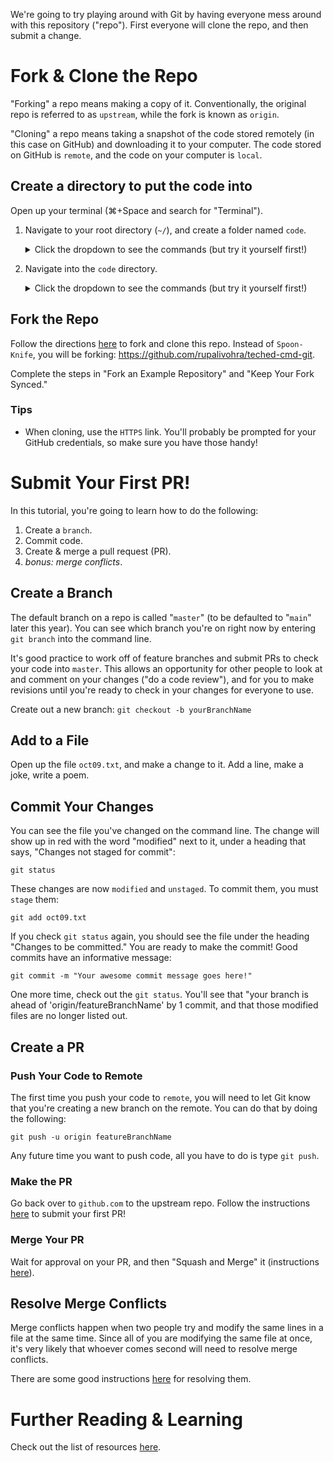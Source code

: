 We're going to try playing around with Git by having everyone mess around with this repository ("repo"). First everyone will clone the repo, and then submit a change.

# Fork & Clone the Repo
"Forking" a repo means making a copy of it. Conventionally, the original repo is referred to as `upstream`, while the fork is known as `origin`.

"Cloning" a repo means taking a snapshot of the code stored remotely (in this case on GitHub) and downloading it to your computer. The code stored on GitHub is `remote`, and the code on your computer is `local`.

## Create a directory to put the code into
Open up your terminal (⌘+Space and search for "Terminal").

1. Navigate to your root directory (`~/`), and create a folder named `code`.
    <details>
    <summary>Click the dropdown to see the commands (but try it yourself first!)</summary>

    ```
    cd ~/; mkdir code
    ```
</details>

2. Navigate into the `code` directory.
    <details>
    <summary>Click the dropdown to see the commands (but try it yourself first!)</summary>
    
    ```
    cd code
    ```
</details>

## Fork the Repo
Follow the directions [here](https://docs.github.com/en/free-pro-team@latest/github/getting-started-with-github/fork-a-repo#fork-an-example-repository) to fork and clone this repo. Instead of `Spoon-Knife`, you will be forking: https://github.com/rupalivohra/teched-cmd-git.

Complete the steps in "Fork an Example Repository" and "Keep Your Fork Synced."

### Tips
* When cloning, use the `HTTPS` link. You'll probably be prompted for your GitHub credentials, so make sure you have those handy!

# Submit Your First PR!
In this tutorial, you're going to learn how to do the following:
1) Create a `branch`.
2) Commit code.
3) Create & merge a pull request (PR).
4) *bonus: merge conflicts*.

## Create a Branch
The default branch on a repo is called "`master`" (to be defaulted to "`main`" later this year). You can see which branch you're on right now by entering `git branch` into the command line.

It's good practice to work off of feature branches and submit PRs to check your code into `master`. This allows an opportunity for other people to look at and comment on your changes ("do a code review"), and for you to make revisions until you're ready to check in your changes for everyone to use.

Create out a new branch:
`git checkout -b yourBranchName`

## Add to a File
Open up the file `oct09.txt`, and make a change to it. Add a line, make a joke, write a poem.

## Commit Your Changes
You can see the file you've changed on the command line. The change will show up in red with the word "modified" next to it, under a heading that says, "Changes not staged for commit":

`git status`

These changes are now `modified` and `unstaged`. To commit them, you must `stage` them:

`git add oct09.txt`

If you check `git status` again, you should see the file under the heading "Changes to be committed." You are ready to make the commit! Good commits have an informative message:

`git commit -m "Your awesome commit message goes here!"`

One more time, check out the `git status`. You'll see that "your branch is ahead of 'origin/featureBranchName' by 1 commit, and that those modified files are no longer listed out.

## Create a PR

### Push Your Code to Remote
The first time you push your code to `remote`, you will need to let Git know that you're creating a new branch on the remote. You can do that by doing the following:

`git push -u origin featureBranchName`

Any future time you want to push code, all you have to do is type `git push`.

### Make the PR
Go back over to `github.com` to the upstream repo. Follow the instructions [here](https://docs.github.com/en/free-pro-team@latest/github/collaborating-with-issues-and-pull-requests/creating-a-pull-request-from-a-fork) to submit your first PR!

### Merge Your PR
Wait for approval on your PR, and then "Squash and Merge" it (instructions [here](https://docs.github.com/en/free-pro-team@latest/github/collaborating-with-issues-and-pull-requests/merging-a-pull-request)).

## Resolve Merge Conflicts
Merge conflicts happen when two people try and modify the same lines in a file at the same time. Since all of you are modifying the same file at once, it's very likely that whoever comes second will need to resolve merge conflicts.

There are some good instructions [here](https://docs.github.com/en/free-pro-team@latest/github/collaborating-with-issues-and-pull-requests/resolving-a-merge-conflict-using-the-command-line) for resolving them.

# Further Reading & Learning
Check out the list of resources [here](./resources.md).